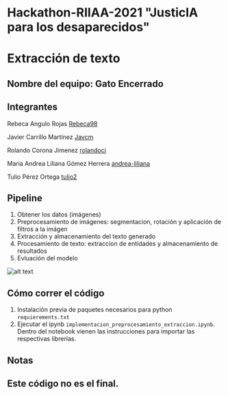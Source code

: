 # Hackathon-RIIAA-2021 "JusticIA para los desaparecidos"

# Extracción de texto

## **Nombre del equipo:** Gato Encerrado

## **Integrantes**

Rebeca Angulo Rojas [Rebeca98](https://github.com/Rebeca98)

Javier Carrillo Martínez [Javcm](https://github.com/Javcm)

Rolando Corona Jimenez [rolandocj](https://github.com/rolandocj)

María Andrea Liliana Gómez Herrera [andrea-liliana](https://github.com/andrea-liliana)

Tulio Pérez Ortega [tulio2](https://github.com/tulio2)

## Pipeline
1. Obtener los datos (imágenes)
2. Preprocesamiento de imágenes: segmentacion, rotación y aplicación de filtros a la imágen
3. Extracción y almacenamiento del texto generado
4. Procesamiento de texto: extraccion de entidades y almacenamiento de resultados
5. Evluación del modelo

![alt text](https://github.com/Hackaton-JusticIA-2021/gato-encerrado-Hackathon-RIIAA-2021//[Hackaton-JusticIA-2021]/[gato-encerrado-Hackathon-RIIAA-2021]/blob/[main]/Flujo_solucion.jpg?raw=true)

## Cómo correr el código
1. Instalación previa de paquetes necesarios para python `requierements.txt`
2. Ejecutar el ipynb `implementacion_preprocesamiento_extraccion.ipynb`. Dentro del notebook vienen las instrucciones para importar las respectivas librerías. 

## Notas
## Este código no es el final.





